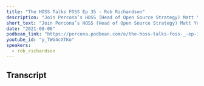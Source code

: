 ```yaml
---
title: "The HOSS Talks FOSS Ep 35 - Rob Richardson"
description: "Join Percona’s HOSS (Head of Open Source Strategy) Matt Yonkovit as he sits down with Rob Richardson, Developer Advocate at Cyral to talk about testing, tooling, debugging code, using microservices, and more."
short_text: "Join Percona’s HOSS (Head of Open Source Strategy) Matt Yonkovit as he sits down with Rob Richardson, Developer Advocate at Cyral to talk about testing, tooling, debugging code, using microservices, and more. Rob is a Microsoft MVP, published author, frequent speaker at tech conferences, user groups, and community events.  Recently he shared his knowledge with our community during a session about Databases in the Microservices World during the Percona Live 2021.  Find more presentations on his blog https://robrich.org/presentations  or follow him on twitter at @rob_rich to continue the conversation."
date: "2021-08-06"
podbean_link: "https://percona.podbean.com/e/the-hoss-talks-foss-_-ep-35-rob-richardson/"
youtube_id: "y_TWG4cXTKo"
speakers:
  - rob_richardson
---
```



## Transcript


